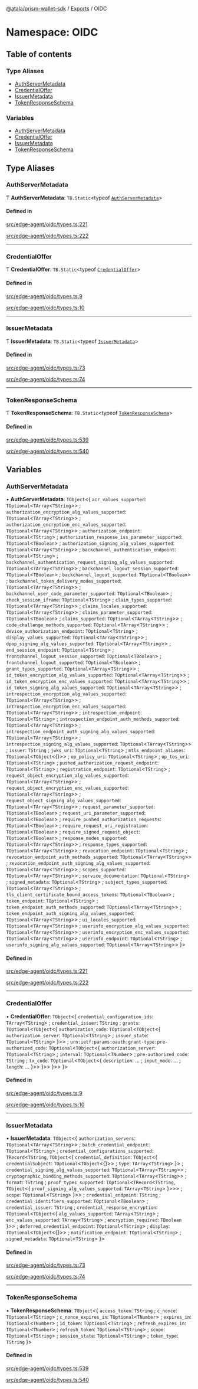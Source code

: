 [@atala/prism-wallet-sdk](../README.md) / [Exports](../modules.md) / OIDC

# Namespace: OIDC

## Table of contents

### Type Aliases

- [AuthServerMetadata](OIDC.md#authservermetadata)
- [CredentialOffer](OIDC.md#credentialoffer)
- [IssuerMetadata](OIDC.md#issuermetadata)
- [TokenResponseSchema](OIDC.md#tokenresponseschema)

### Variables

- [AuthServerMetadata](OIDC.md#authservermetadata-1)
- [CredentialOffer](OIDC.md#credentialoffer-1)
- [IssuerMetadata](OIDC.md#issuermetadata-1)
- [TokenResponseSchema](OIDC.md#tokenresponseschema-1)

## Type Aliases

### AuthServerMetadata

Ƭ **AuthServerMetadata**: `TB.Static`\<typeof [`AuthServerMetadata`](OIDC.md#authservermetadata-1)\>

#### Defined in

[src/edge-agent/oidc/types.ts:221](https://github.com/hyperledger/identus-edge-agent-sdk-ts/blob/bda7c5f2d075f5f1181d8e566d0db6b907796ca5/src/edge-agent/oidc/types.ts#L221)

[src/edge-agent/oidc/types.ts:222](https://github.com/hyperledger/identus-edge-agent-sdk-ts/blob/bda7c5f2d075f5f1181d8e566d0db6b907796ca5/src/edge-agent/oidc/types.ts#L222)

___

### CredentialOffer

Ƭ **CredentialOffer**: `TB.Static`\<typeof [`CredentialOffer`](OIDC.md#credentialoffer-1)\>

#### Defined in

[src/edge-agent/oidc/types.ts:9](https://github.com/hyperledger/identus-edge-agent-sdk-ts/blob/bda7c5f2d075f5f1181d8e566d0db6b907796ca5/src/edge-agent/oidc/types.ts#L9)

[src/edge-agent/oidc/types.ts:10](https://github.com/hyperledger/identus-edge-agent-sdk-ts/blob/bda7c5f2d075f5f1181d8e566d0db6b907796ca5/src/edge-agent/oidc/types.ts#L10)

___

### IssuerMetadata

Ƭ **IssuerMetadata**: `TB.Static`\<typeof [`IssuerMetadata`](OIDC.md#issuermetadata-1)\>

#### Defined in

[src/edge-agent/oidc/types.ts:73](https://github.com/hyperledger/identus-edge-agent-sdk-ts/blob/bda7c5f2d075f5f1181d8e566d0db6b907796ca5/src/edge-agent/oidc/types.ts#L73)

[src/edge-agent/oidc/types.ts:74](https://github.com/hyperledger/identus-edge-agent-sdk-ts/blob/bda7c5f2d075f5f1181d8e566d0db6b907796ca5/src/edge-agent/oidc/types.ts#L74)

___

### TokenResponseSchema

Ƭ **TokenResponseSchema**: `TB.Static`\<typeof [`TokenResponseSchema`](OIDC.md#tokenresponseschema-1)\>

#### Defined in

[src/edge-agent/oidc/types.ts:539](https://github.com/hyperledger/identus-edge-agent-sdk-ts/blob/bda7c5f2d075f5f1181d8e566d0db6b907796ca5/src/edge-agent/oidc/types.ts#L539)

[src/edge-agent/oidc/types.ts:540](https://github.com/hyperledger/identus-edge-agent-sdk-ts/blob/bda7c5f2d075f5f1181d8e566d0db6b907796ca5/src/edge-agent/oidc/types.ts#L540)

## Variables

### AuthServerMetadata

• **AuthServerMetadata**: `TObject`\<\{ `acr_values_supported`: `TOptional`\<`TArray`\<`TString`\>\> ; `authorization_encryption_alg_values_supported`: `TOptional`\<`TArray`\<`TString`\>\> ; `authorization_encryption_enc_values_supported`: `TOptional`\<`TArray`\<`TString`\>\> ; `authorization_endpoint`: `TOptional`\<`TString`\> ; `authorization_response_iss_parameter_supported`: `TOptional`\<`TBoolean`\> ; `authorization_signing_alg_values_supported`: `TOptional`\<`TArray`\<`TString`\>\> ; `backchannel_authentication_endpoint`: `TOptional`\<`TString`\> ; `backchannel_authentication_request_signing_alg_values_supported`: `TOptional`\<`TArray`\<`TString`\>\> ; `backchannel_logout_session_supported`: `TOptional`\<`TBoolean`\> ; `backchannel_logout_supported`: `TOptional`\<`TBoolean`\> ; `backchannel_token_delivery_modes_supported`: `TOptional`\<`TArray`\<`TString`\>\> ; `backchannel_user_code_parameter_supported`: `TOptional`\<`TBoolean`\> ; `check_session_iframe`: `TOptional`\<`TString`\> ; `claim_types_supported`: `TOptional`\<`TArray`\<`TString`\>\> ; `claims_locales_supported`: `TOptional`\<`TArray`\<`TString`\>\> ; `claims_parameter_supported`: `TOptional`\<`TBoolean`\> ; `claims_supported`: `TOptional`\<`TArray`\<`TString`\>\> ; `code_challenge_methods_supported`: `TOptional`\<`TArray`\<`TString`\>\> ; `device_authorization_endpoint`: `TOptional`\<`TString`\> ; `display_values_supported`: `TOptional`\<`TArray`\<`TString`\>\> ; `dpop_signing_alg_values_supported`: `TOptional`\<`TArray`\<`TString`\>\> ; `end_session_endpoint`: `TOptional`\<`TString`\> ; `frontchannel_logout_session_supported`: `TOptional`\<`TBoolean`\> ; `frontchannel_logout_supported`: `TOptional`\<`TBoolean`\> ; `grant_types_supported`: `TOptional`\<`TArray`\<`TString`\>\> ; `id_token_encryption_alg_values_supported`: `TOptional`\<`TArray`\<`TString`\>\> ; `id_token_encryption_enc_values_supported`: `TOptional`\<`TArray`\<`TString`\>\> ; `id_token_signing_alg_values_supported`: `TOptional`\<`TArray`\<`TString`\>\> ; `introspection_encryption_alg_values_supported`: `TOptional`\<`TArray`\<`TString`\>\> ; `introspection_encryption_enc_values_supported`: `TOptional`\<`TArray`\<`TString`\>\> ; `introspection_endpoint`: `TOptional`\<`TString`\> ; `introspection_endpoint_auth_methods_supported`: `TOptional`\<`TArray`\<`TString`\>\> ; `introspection_endpoint_auth_signing_alg_values_supported`: `TOptional`\<`TArray`\<`TString`\>\> ; `introspection_signing_alg_values_supported`: `TOptional`\<`TArray`\<`TString`\>\> ; `issuer`: `TString` ; `jwks_uri`: `TOptional`\<`TString`\> ; `mtls_endpoint_aliases`: `TOptional`\<`TObject`\<{}\>\> ; `op_policy_uri`: `TOptional`\<`TString`\> ; `op_tos_uri`: `TOptional`\<`TString`\> ; `pushed_authorization_request_endpoint`: `TOptional`\<`TString`\> ; `registration_endpoint`: `TOptional`\<`TString`\> ; `request_object_encryption_alg_values_supported`: `TOptional`\<`TArray`\<`TString`\>\> ; `request_object_encryption_enc_values_supported`: `TOptional`\<`TArray`\<`TString`\>\> ; `request_object_signing_alg_values_supported`: `TOptional`\<`TArray`\<`TString`\>\> ; `request_parameter_supported`: `TOptional`\<`TBoolean`\> ; `request_uri_parameter_supported`: `TOptional`\<`TBoolean`\> ; `require_pushed_authorization_requests`: `TOptional`\<`TBoolean`\> ; `require_request_uri_registration`: `TOptional`\<`TBoolean`\> ; `require_signed_request_object`: `TOptional`\<`TBoolean`\> ; `response_modes_supported`: `TOptional`\<`TArray`\<`TString`\>\> ; `response_types_supported`: `TOptional`\<`TArray`\<`TString`\>\> ; `revocation_endpoint`: `TOptional`\<`TString`\> ; `revocation_endpoint_auth_methods_supported`: `TOptional`\<`TArray`\<`TString`\>\> ; `revocation_endpoint_auth_signing_alg_values_supported`: `TOptional`\<`TArray`\<`TString`\>\> ; `scopes_supported`: `TOptional`\<`TArray`\<`TString`\>\> ; `service_documentation`: `TOptional`\<`TString`\> ; `signed_metadata`: `TOptional`\<`TString`\> ; `subject_types_supported`: `TOptional`\<`TArray`\<`TString`\>\> ; `tls_client_certificate_bound_access_tokens`: `TOptional`\<`TBoolean`\> ; `token_endpoint`: `TOptional`\<`TString`\> ; `token_endpoint_auth_methods_supported`: `TOptional`\<`TArray`\<`TString`\>\> ; `token_endpoint_auth_signing_alg_values_supported`: `TOptional`\<`TArray`\<`TString`\>\> ; `ui_locales_supported`: `TOptional`\<`TArray`\<`TString`\>\> ; `userinfo_encryption_alg_values_supported`: `TOptional`\<`TArray`\<`TString`\>\> ; `userinfo_encryption_enc_values_supported`: `TOptional`\<`TArray`\<`TString`\>\> ; `userinfo_endpoint`: `TOptional`\<`TString`\> ; `userinfo_signing_alg_values_supported`: `TOptional`\<`TArray`\<`TString`\>\>  }\>

#### Defined in

[src/edge-agent/oidc/types.ts:221](https://github.com/hyperledger/identus-edge-agent-sdk-ts/blob/bda7c5f2d075f5f1181d8e566d0db6b907796ca5/src/edge-agent/oidc/types.ts#L221)

[src/edge-agent/oidc/types.ts:222](https://github.com/hyperledger/identus-edge-agent-sdk-ts/blob/bda7c5f2d075f5f1181d8e566d0db6b907796ca5/src/edge-agent/oidc/types.ts#L222)

___

### CredentialOffer

• **CredentialOffer**: `TObject`\<\{ `credential_configuration_ids`: `TArray`\<`TString`\> ; `credential_issuer`: `TString` ; `grants`: `TOptional`\<`TObject`\<\{ `authorization_code`: `TOptional`\<`TObject`\<\{ `authorization_server`: `TOptional`\<`TString`\> ; `issuer_state`: `TOptional`\<`TString`\>  }\>\> ; `urn:ietf:params:oauth:grant-type:pre-authorized_code`: `TOptional`\<`TObject`\<\{ `authorization_server`: `TOptional`\<`TString`\> ; `interval`: `TOptional`\<`TNumber`\> ; `pre-authorized_code`: `TString` ; `tx_code`: `TOptional`\<`TObject`\<\{ `description`: ... ; `input_mode`: ... ; `length`: ...  }\>\>  }\>\>  }\>\>  }\>

#### Defined in

[src/edge-agent/oidc/types.ts:9](https://github.com/hyperledger/identus-edge-agent-sdk-ts/blob/bda7c5f2d075f5f1181d8e566d0db6b907796ca5/src/edge-agent/oidc/types.ts#L9)

[src/edge-agent/oidc/types.ts:10](https://github.com/hyperledger/identus-edge-agent-sdk-ts/blob/bda7c5f2d075f5f1181d8e566d0db6b907796ca5/src/edge-agent/oidc/types.ts#L10)

___

### IssuerMetadata

• **IssuerMetadata**: `TObject`\<\{ `authorization_servers`: `TOptional`\<`TArray`\<`TString`\>\> ; `batch_credential_endpoint`: `TOptional`\<`TString`\> ; `credential_configurations_supported`: `TRecord`\<`TString`, `TObject`\<\{ `credential_definition`: `TObject`\<\{ `credentialSubject`: `TOptional`\<`TObject`\<{}\>\> ; `type`: `TArray`\<`TString`\>  }\> ; `credential_signing_alg_values_supported`: `TOptional`\<`TArray`\<`TString`\>\> ; `cryptographic_binding_methods_supported`: `TOptional`\<`TArray`\<`TString`\>\> ; `format`: `TString` ; `proof_types_supported`: `TOptional`\<`TRecord`\<`TString`, `TObject`\<\{ `proof_signing_alg_values_supported`: `TArray`\<`TString`\>  }\>\>\> ; `scope`: `TOptional`\<`TString`\>  }\>\> ; `credential_endpoint`: `TString` ; `credential_identifiers_supported`: `TOptional`\<`TBoolean`\> ; `credential_issuer`: `TString` ; `credential_response_encryption`: `TOptional`\<`TObject`\<\{ `alg_values_supported`: `TArray`\<`TString`\> ; `enc_values_supported`: `TArray`\<`TString`\> ; `encryption_required`: `TBoolean`  }\>\> ; `deferred_credential_endpoint`: `TOptional`\<`TString`\> ; `display`: `TOptional`\<`TObject`\<{}\>\> ; `notification_endpoint`: `TOptional`\<`TString`\> ; `signed_metadata`: `TOptional`\<`TString`\>  }\>

#### Defined in

[src/edge-agent/oidc/types.ts:73](https://github.com/hyperledger/identus-edge-agent-sdk-ts/blob/bda7c5f2d075f5f1181d8e566d0db6b907796ca5/src/edge-agent/oidc/types.ts#L73)

[src/edge-agent/oidc/types.ts:74](https://github.com/hyperledger/identus-edge-agent-sdk-ts/blob/bda7c5f2d075f5f1181d8e566d0db6b907796ca5/src/edge-agent/oidc/types.ts#L74)

___

### TokenResponseSchema

• **TokenResponseSchema**: `TObject`\<\{ `access_token`: `TString` ; `c_nonce`: `TOptional`\<`TString`\> ; `c_nonce_expires_in`: `TOptional`\<`TNumber`\> ; `expires_in`: `TOptional`\<`TNumber`\> ; `id_token`: `TOptional`\<`TString`\> ; `refresh_expires_in`: `TOptional`\<`TNumber`\> ; `refresh_token`: `TOptional`\<`TString`\> ; `scope`: `TOptional`\<`TString`\> ; `session_state`: `TOptional`\<`TString`\> ; `token_type`: `TString`  }\>

#### Defined in

[src/edge-agent/oidc/types.ts:539](https://github.com/hyperledger/identus-edge-agent-sdk-ts/blob/bda7c5f2d075f5f1181d8e566d0db6b907796ca5/src/edge-agent/oidc/types.ts#L539)

[src/edge-agent/oidc/types.ts:540](https://github.com/hyperledger/identus-edge-agent-sdk-ts/blob/bda7c5f2d075f5f1181d8e566d0db6b907796ca5/src/edge-agent/oidc/types.ts#L540)
